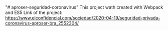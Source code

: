 "# aproser-seguridad-coronavirus" 
This project wath created with Webpack and ES5
Link of the project: https://www.elconfidencial.com/sociedad/2020-04-19/seguridad-privada-coronavirus-aproser-bra_2552304/
